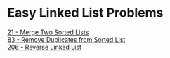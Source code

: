 # Easy Linked List Problems
[21 - Merge Two Sorted Lists](21)  
[83 - Remove Duplicates from Sorted List](83)  
[206 - Reverse Linked List](206)  
